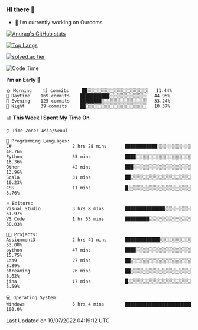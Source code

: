 ### Hi there 👋

- 🔭 I’m currently working on Ourcoms

<!--
**Rhange/Rhange** is a ✨ _special_ ✨ repository because its `README.md` (this file) appears on your GitHub profile.

Here are some ideas to get you started:

- 🌱 I’m currently learning ...
- 👯 I’m looking to collaborate on ...
- 🤔 I’m looking for help with ...
- 💬 Ask me about ...
- 📫 How to reach me: ...
- 😄 Pronouns: ...
- ⚡ Fun fact: ...
-->

[![Anurag's GitHub stats](https://github-readme-stats.vercel.app/api?username=rhange&show_icons=true&theme=gruvbox)](https://github.com/anuraghazra/github-readme-stats)

[![Top Langs](https://github-readme-stats.vercel.app/api/top-langs/?username=rhange&layout=compact&theme=gruvbox)](https://github.com/anuraghazra/github-readme-stats)

[![solved.ac tier](http://mazassumnida.wtf/api/generate_badge?boj=rhange0511)](https://solved.ac/rhange0511)

  <!--START_SECTION:waka-->
![Code Time](http://img.shields.io/badge/Code%20Time-0%20secs-blue)

**I'm an Early 🐤** 

```text
🌞 Morning    43 commits     ██░░░░░░░░░░░░░░░░░░░░░░░   11.44% 
🌆 Daytime    169 commits    ███████████░░░░░░░░░░░░░░   44.95% 
🌃 Evening    125 commits    ████████░░░░░░░░░░░░░░░░░   33.24% 
🌙 Night      39 commits     ██░░░░░░░░░░░░░░░░░░░░░░░   10.37%

```


📊 **This Week I Spent My Time On** 

```text
⌚︎ Time Zone: Asia/Seoul

💬 Programming Languages: 
C#                       2 hrs 28 mins       ████████████░░░░░░░░░░░░░   48.76% 
Python                   55 mins             ████░░░░░░░░░░░░░░░░░░░░░   18.36% 
Other                    42 mins             ███░░░░░░░░░░░░░░░░░░░░░░   13.96% 
Scala                    31 mins             ██░░░░░░░░░░░░░░░░░░░░░░░   10.23% 
CSS                      11 mins             █░░░░░░░░░░░░░░░░░░░░░░░░   3.76%

🔥 Editors: 
Visual Studio            3 hrs 8 mins        ███████████████░░░░░░░░░░   61.97% 
VS Code                  1 hr 55 mins        █████████░░░░░░░░░░░░░░░░   38.03%

🐱‍💻 Projects: 
Assignment3              2 hrs 41 mins       █████████████░░░░░░░░░░░░   53.08% 
python                   47 mins             ████░░░░░░░░░░░░░░░░░░░░░   15.75% 
Lab9                     27 mins             ██░░░░░░░░░░░░░░░░░░░░░░░   8.89% 
streaming                26 mins             ██░░░░░░░░░░░░░░░░░░░░░░░   8.62% 
jina                     17 mins             █░░░░░░░░░░░░░░░░░░░░░░░░   5.59%

💻 Operating System: 
Windows                  5 hrs 4 mins        █████████████████████████   100.0%

```


 Last Updated on 19/07/2022 04:19:12 UTC
<!--END_SECTION:waka-->
